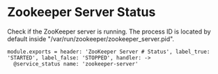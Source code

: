 
# Zookeeper Server Status

Check if the ZooKeeper server is running. The process ID is located by default
inside "/var/run/zookeeper/zookeeper_server.pid".

    module.exports = header: 'ZooKeeper Server # Status', label_true: 'STARTED', label_false: 'STOPPED', handler: ->
      @service_status name: 'zookeeper-server'
